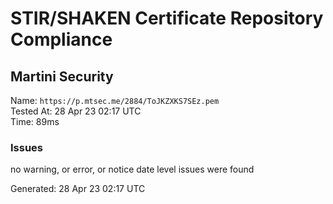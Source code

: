 # STIR/SHAKEN Certificate Repository Compliance

## Martini Security

Name: `https://p.mtsec.me/2884/ToJKZXKS7SEz.pem`\
Tested At: 28 Apr 23 02:17 UTC\
Time: 89ms

### Issues

no warning, or error, or notice date level issues were found

Generated: 28 Apr 23 02:17 UTC